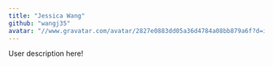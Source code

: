 ```yaml
---
title: "Jessica Wang"
github: "wangj35"
avatar: "//www.gravatar.com/avatar/2827e0883dd05a36d4784a08bb879a6f?d=identicon"
---
```


User description here!

